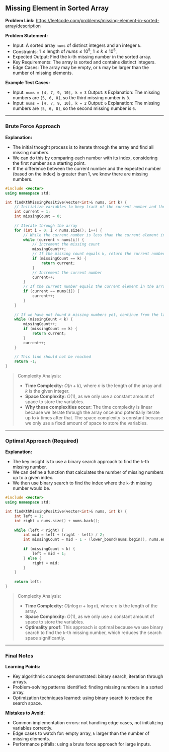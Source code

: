 ## Missing Element in Sorted Array
**Problem Link:** https://leetcode.com/problems/missing-element-in-sorted-array/description

**Problem Statement:**
- Input: A sorted array `nums` of distinct integers and an integer `k`.
- Constraints: $1 \leq \text{length of } nums \leq 10^5$, $1 \leq k \leq 10^5$.
- Expected Output: Find the `k`-th missing number in the sorted array.
- Key Requirements: The array is sorted and contains distinct integers.
- Edge Cases: The array may be empty, or `k` may be larger than the number of missing elements.

**Example Test Cases:**
- Input: `nums = [4, 7, 9, 10], k = 3`
  Output: `8`
  Explanation: The missing numbers are `[5, 6, 8]`, so the third missing number is `8`.
- Input: `nums = [4, 7, 9, 10], k = 2`
  Output: `6`
  Explanation: The missing numbers are `[5, 6, 8]`, so the second missing number is `6`.

---

### Brute Force Approach

**Explanation:**
- The initial thought process is to iterate through the array and find all missing numbers.
- We can do this by comparing each number with its index, considering the first number as a starting point.
- If the difference between the current number and the expected number (based on the index) is greater than 1, we know there are missing numbers.

```cpp
#include <vector>
using namespace std;

int findKthMissingPositive(vector<int>& nums, int k) {
    // Initialize variables to keep track of the current number and the count of missing numbers
    int current = 1;
    int missingCount = 0;
    
    // Iterate through the array
    for (int i = 0; i < nums.size(); i++) {
        // While the current number is less than the current element in the array
        while (current < nums[i]) {
            // Increment the missing count
            missingCount++;
            // If the missing count equals k, return the current number
            if (missingCount == k) {
                return current;
            }
            // Increment the current number
            current++;
        }
        // If the current number equals the current element in the array, increment the current number
        if (current == nums[i]) {
            current++;
        }
    }
    
    // If we have not found k missing numbers yet, continue from the last element in the array
    while (missingCount < k) {
        missingCount++;
        if (missingCount == k) {
            return current;
        }
        current++;
    }
    
    // This line should not be reached
    return -1;
}
```

> Complexity Analysis:
> - **Time Complexity:** $O(n + k)$, where $n$ is the length of the array and $k$ is the given integer.
> - **Space Complexity:** $O(1)$, as we only use a constant amount of space to store the variables.
> - **Why these complexities occur:** The time complexity is linear because we iterate through the array once and potentially iterate up to $k$ times after that. The space complexity is constant because we only use a fixed amount of space to store the variables.

---

### Optimal Approach (Required)

**Explanation:**
- The key insight is to use a binary search approach to find the `k`-th missing number.
- We can define a function that calculates the number of missing numbers up to a given index.
- We then use binary search to find the index where the `k`-th missing number would be.

```cpp
#include <vector>
using namespace std;

int findKthMissingPositive(vector<int>& nums, int k) {
    int left = 1;
    int right = nums.size() + nums.back();
    
    while (left < right) {
        int mid = left + (right - left) / 2;
        int missingCount = mid - 1 - (lower_bound(nums.begin(), nums.end(), mid) - nums.begin());
        
        if (missingCount < k) {
            left = mid + 1;
        } else {
            right = mid;
        }
    }
    
    return left;
}
```

> Complexity Analysis:
> - **Time Complexity:** $O(n \log n + \log n)$, where $n$ is the length of the array.
> - **Space Complexity:** $O(1)$, as we only use a constant amount of space to store the variables.
> - **Optimality proof:** This approach is optimal because we use binary search to find the `k`-th missing number, which reduces the search space significantly.

---

### Final Notes

**Learning Points:**
- Key algorithmic concepts demonstrated: binary search, iteration through arrays.
- Problem-solving patterns identified: finding missing numbers in a sorted array.
- Optimization techniques learned: using binary search to reduce the search space.

**Mistakes to Avoid:**
- Common implementation errors: not handling edge cases, not initializing variables correctly.
- Edge cases to watch for: empty array, `k` larger than the number of missing elements.
- Performance pitfalls: using a brute force approach for large inputs.